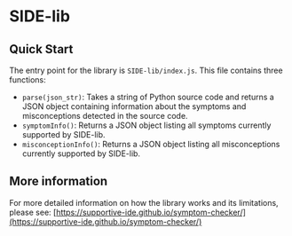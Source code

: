 # SIDE-lib

## Quick Start
The entry point for the library is `SIDE-lib/index.js`. This file contains three functions:
* `parse(json_str)`: Takes a string of Python source code and returns a JSON object containing information about the symptoms and misconceptions detected in the source code. 
* `symptomInfo()`: Returns a JSON object listing all symptoms currently supported by SIDE-lib.
* `misconceptionInfo()`: Returns a JSON object listing all misconceptions currently supported by SIDE-lib.


## More information
For more detailed information on how the library works and its limitations, please see: [https://supportive-ide.github.io/symptom-checker/](https://supportive-ide.github.io/symptom-checker/)
